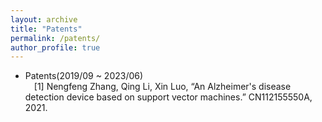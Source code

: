 ```yaml
---
layout: archive
title: "Patents"
permalink: /patents/
author_profile: true
---
```


* Patents(2019/09 ~ 2023/06) 
    <BR/>&emsp;[1]	Nengfeng Zhang, Qing Li, Xin Luo, “An Alzheimer's disease detection device based on support vector machines.” CN112155550A, 2021.

